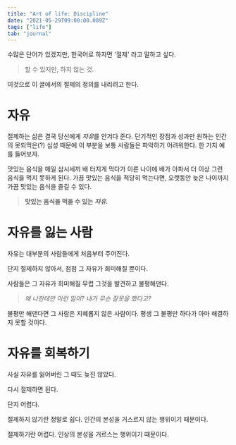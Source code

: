 ```yaml
---
title: "Art of life: Discipline"
date: "2021-05-29T09:00:00.009Z"
tags: ["life"]
tab: "journal"
---
```


수많은 단어가 있겠지만, 한국어로 하자면 '절제' 라고 말하고 싶다.

> 할 수 있지만, 하지 않는 것.

이것으로 이 글에서의 절제의 정의를 내리려고 한다.

# 자유

절제하는 삶은 결국 당신에게 *자유*를 안겨다 준다. 단기적인 장점과 성과만 원하는 인간의 못되먹은(?) 심성 때문에 이 부분을 보통 사람들은 파악하기 어려워한다. 한 가지 예를 들어보자.

맛있는 음식을 매일 삼시세끼 배 터지게 먹다가 이른 나이에 배가 아파서 더 이상 그런 음식을 먹지 못하게 된다. 가끔 맛있는 음식을 적당히 먹는다면, 오랫동안 늦은 나이까지 가끔 맛있는 음식을 즐길 수 있다.

> **맛있는 음식을 먹을 수 있는 *자유.***

# 자유를 잃는 사람

자유는 대부분의 사람들에게 처음부터 주어진다.

단지 절제하지 않아서, 점점 그 자유가 희미해질 뿐이다.

사람들은 그 자유가 희미해질 무렵 그것을 발견하고 불평해댄다.

> *왜 나한테만 이런 일이? 내가 무슨 잘못을 했다고?*

불평만 해댄다면 그 사람은 지혜롭지 않은 사람이다. 평생 그 불평만 하다가 아마 해결하지 못할 것이다.

# 자유를 회복하기

사실 자유를 잃어버린 그 때도 늦진 않았다.

다시 절제하면 된다.

단지 어렵다.

절제하지 않기란 정말로 쉽다. 인간의 본성을 거스르지 않는 행위이기 때문이다.

절제하기란 어렵다. 인상의 본성을 거르스는 행위이기 때문이다.